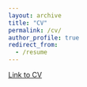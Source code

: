```yaml
---
layout: archive
title: "CV"
permalink: /cv/
author_profile: true
redirect_from:
  - /resume
---
```


<a href = "https://kritikhanna.github.io/KritiKhanna_cv.pdf" >Link to CV</a>


